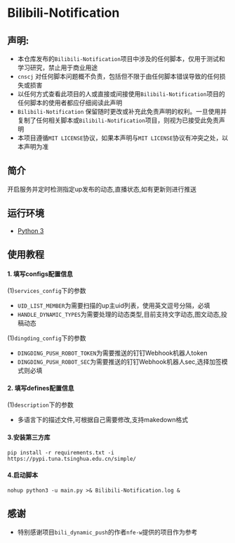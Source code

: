 # Bilibili-Notification

## 声明:

- 本仓库发布的`Bilibili-Notification`项目中涉及的任何脚本，仅用于测试和学习研究，禁止用于商业用途
- `cnscj` 对任何脚本问题概不负责，包括但不限于由任何脚本错误导致的任何损失或损害
- 以任何方式查看此项目的人或直接或间接使用`Bilibili-Notification`项目的任何脚本的使用者都应仔细阅读此声明
- `Bilibili-Notification` 保留随时更改或补充此免责声明的权利。一旦使用并复制了任何相关脚本或`Bilibili-Notification`项目，则视为已接受此免责声明
- 本项目遵循`MIT LICENSE`协议，如果本声明与`MIT LICENSE`协议有冲突之处，以本声明为准

## 简介

开启服务并定时检测指定up发布的动态,直播状态,如有更新则进行推送

## 运行环境

- [Python 3](https://www.python.org/)

## 使用教程

#### 1. 填写configs配置信息

(1)`services_config`下的参数
- `UID_LIST_MEMBER`为需要扫描的up主uid列表，使用英文逗号分隔，必填
- `HANDLE_DYNAMIC_TYPES`为需要处理的动态类型,目前支持文字动态,图文动态,投稿动态

(1)`dingding_config`下的参数
- `DINGDING_PUSH_ROBOT_TOKEN`为需要推送的钉钉Webhook机器人token
- `DINGDING_PUSH_ROBOT_SEC`为需要推送的钉钉Webhook机器人sec,选择加签模式则必填

#### 2. 填写defines配置信息
(1)`description`下的参数
- 多语言下的描述文件,可根据自己需要修改,支持makedown格式
  
#### 3.安装第三方库

`pip install -r requirements.txt -i https://pypi.tuna.tsinghua.edu.cn/simple/`

#### 4.启动脚本

`nohup python3 -u main.py >& Bilibili-Notification.log &`

## 感谢

- 特别感谢项目`bili_dynamic_push`的作者`nfe-w`提供的项目作为参考
